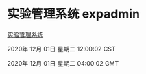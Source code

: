 # 实验管理系统 expadmin
[实验管理系统](http://:56808/expadmin-782313d2-e1b1-4ea7-932e-3a55e6a1a4d0/)

2020年 12月 01日 星期二 12:00:02 CST

2020年 12月 01日 星期二 04:00:02 GMT
